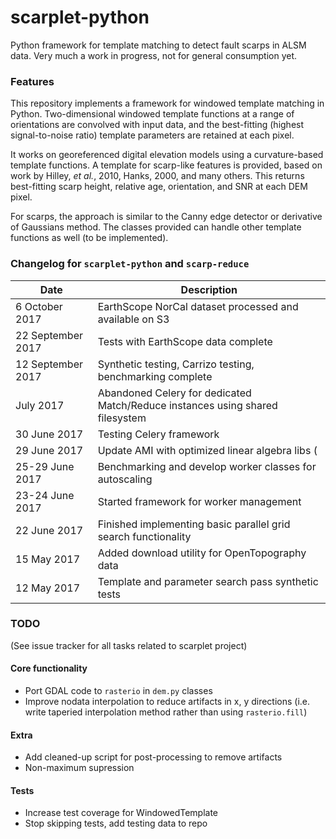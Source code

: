 # scarplet-python
Python framework for template matching to detect fault scarps in ALSM data. Very much a work in progress, not for general consumption yet.

### Features
This repository implements a framework for windowed template matching in Python. Two-dimensional windowed template functions at a range of orientations are convolved with input data, and the best-fitting (highest signal-to-noise ratio) template parameters are retained at each pixel.

It works on georeferenced digital elevation models using a curvature-based template functions. A template for scarp-like features is provided, based on work by Hilley, *et al.*, 2010, Hanks, 2000, and many others. This returns best-fitting scarp height, relative age, orientation, and SNR at each DEM pixel.

For scarps, the approach is similar to the Canny edge detector or derivative of Gaussians method. The classes provided can handle other template functions as well (to be implemented).

### Changelog for `scarplet-python` and `scarp-reduce`

Date            | Description
--------------- | -----------
6 October 2017  | EarthScope NorCal dataset processed and available on S3
22 September 2017 | Tests with EarthScope data complete
12 September 2017 | Synthetic testing, Carrizo testing, benchmarking complete
July 2017    | Abandoned Celery for dedicated Match/Reduce instances using shared filesystem
30 June 2017 | Testing Celery framework
29 June 2017 | Update AMI with optimized linear algebra libs (
25-29 June 2017 | Benchmarking and develop worker classes for autoscaling
23-24 June 2017 | Started framework for worker management
22 June 2017    | Finished implementing basic parallel grid search functionality 
15 May 2017     | Added download utility for OpenTopography data
12 May 2017     | Template and parameter search pass synthetic tests

### TODO
(See issue tracker for all tasks related to scarplet project)
#### Core functionality
- Port GDAL code to `rasterio` in `dem.py` classes
- Improve nodata interpolation to reduce artifacts in x, y directions (i.e. write taperied interpolation method rather than using `rasterio.fill`)

#### Extra
- Add cleaned-up script for post-processing to remove artifacts
- Non-maximum supression

#### Tests
- Increase test coverage for WindowedTemplate
- Stop skipping tests, add testing data to repo
